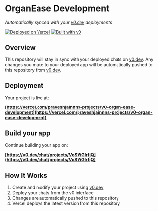 # OrganEase Development

*Automatically synced with your [v0.dev](https://v0.dev) deployments*

[![Deployed on Vercel](https://img.shields.io/badge/Deployed%20on-Vercel-black?style=for-the-badge&logo=vercel)](https://vercel.com/praveshjainnns-projects/v0-organ-ease-development)
[![Built with v0](https://img.shields.io/badge/Built%20with-v0.dev-black?style=for-the-badge)](https://v0.dev/chat/projects/VoSViGIrfjQ)

## Overview

This repository will stay in sync with your deployed chats on [v0.dev](https://v0.dev).
Any changes you make to your deployed app will be automatically pushed to this repository from [v0.dev](https://v0.dev).

## Deployment

Your project is live at:

**[https://vercel.com/praveshjainnns-projects/v0-organ-ease-development](https://vercel.com/praveshjainnns-projects/v0-organ-ease-development)**

## Build your app

Continue building your app on:

**[https://v0.dev/chat/projects/VoSViGIrfjQ](https://v0.dev/chat/projects/VoSViGIrfjQ)**

## How It Works

1. Create and modify your project using [v0.dev](https://v0.dev)
2. Deploy your chats from the v0 interface
3. Changes are automatically pushed to this repository
4. Vercel deploys the latest version from this repository